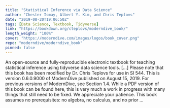 ```yaml
---
title: "Statistical Inference via Data Science"
author: "Chester Ismay, Albert Y. Kim, and Chris Teplovs"
date: "2019-08-20T19:06:50Z"
tags: [Data Science, Textbook, Tidyverse]
link: "https://bookdown.org/cteplovs/moderndive_book/"
length_weight: "100%"
cover: "https://moderndive.com/images/logos/book_cover.png"
repo: "moderndive/moderndive_book"
pinned: false
---
```


An open-source and fully-reproducible electronic textbook for teaching statistical inference using tidyverse data science tools. [...] Please note that this book has been modified by Dr. Chris Teplovs for use in SI 544. This is version 0.6.0.9000 of ModernDive published on August 15, 2019. For previous versions of ModernDive, see Section 1.4. While a PDF version of this book can be found here, this is very much a work in progress with many things that still need to be fixed. We appreciate your patience. This book assumes no prerequisites: no algebra, no calculus, and no prior ...
